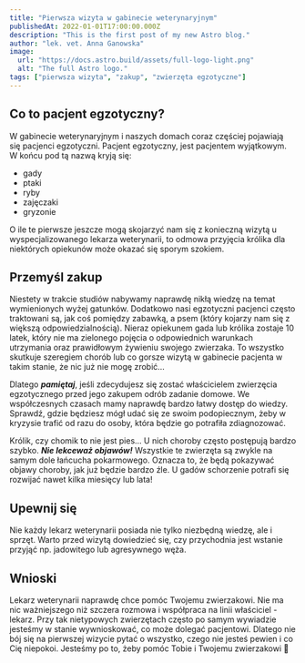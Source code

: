 ```yaml
---
title: "Pierwsza wizyta w gabinecie weterynaryjnym"
publishedAt: 2022-01-01T17:00:00.000Z
description: "This is the first post of my new Astro blog."
author: "lek. vet. Anna Ganowska"
image:
  url: "https://docs.astro.build/assets/full-logo-light.png"
  alt: "The full Astro logo."
tags: ["pierwsza wizyta", "zakup", "zwierzęta egzotyczne"]
---
```


## Co to pacjent egzotyczny?
W gabinecie weterynaryjnym i naszych domach coraz częściej pojawiają się pacjenci egzotyczni. Pacjent egzotyczny, jest pacjentem wyjątkowym. W końcu pod tą nazwą kryją się:
* gady
* ptaki
* ryby
* zajęczaki
* gryzonie

O ile te pierwsze jeszcze mogą skojarzyć nam się z konieczną wizytą u wyspecjalizowanego lekarza weterynarii, to odmowa przyjęcia królika dla niektórych opiekunów może okazać się sporym szokiem.

## Przemyśl zakup
Niestety w trakcie studiów nabywamy naprawdę nikłą wiedzę na temat wymienionych wyżej gatunków. Dodatkowo nasi egzotyczni pacjenci często traktowani są, jak coś pomiędzy zabawką, a psem (który kojarzy nam się z większą odpowiedzialnością). Nieraz opiekunem gada lub królika zostaje 10 latek, który nie ma zielonego pojęcia o odpowiednich warunkach utrzymania oraz prawidłowym żywieniu swojego zwierzaka. To wszystko skutkuje szeregiem chorób lub co gorsze wizytą w gabinecie pacjenta w takim stanie, że nic już nie mogę zrobić…


Dlatego **_pamiętaj_**, jeśli zdecydujesz się zostać właścicielem zwierzęcia egzotycznego przed jego zakupem odrób zadanie domowe. We współczesnych czasach mamy naprawdę bardzo łatwy dostęp do wiedzy. Sprawdź, gdzie będziesz mógł udać się ze swoim podopiecznym, żeby w kryzysie trafić od razu do osoby, która będzie go potrafiła zdiagnozować.

Królik, czy chomik to nie jest pies… U nich choroby często postępują bardzo szybko.
**_Nie lekceważ objawów!_** Wszystkie te zwierzęta są zwykle na samym dole łańcucha pokarmowego. 
Oznacza to, że będą pokazywać objawy choroby, jak już będzie bardzo źle. U gadów schorzenie potrafi się rozwijać nawet kilka miesięcy lub lata! 

## Upewnij się ##
Nie każdy lekarz weterynarii posiada nie tylko niezbędną wiedzę, ale i sprzęt.
Warto przed wizytą dowiedzieć się, czy przychodnia jest wstanie przyjąć np. jadowitego lub agresywnego węża.

<!-- ## Na pierwszą wizytę przygotuj się. 
Przy zbieraniu wywiadu nic nie załamuje mnie bardziej, niż odpowiedź „odpowiednia” w momencie, kiedy pytam o warunki utrzymania i dietę. Taka odpowiedź nie tylko nic nie wnosi, a nawet utrudnia zdiagnozowanie pacjenta. 

Dodatkowo pamiętaj o zapewnieniu odpowiedniego komfortu cieplnego w trakcie dowozu do przychodni.  -->

<!-- Na ten temat więcej przeczytasz tutaj. -->

## Wnioski
Lekarz weterynarii naprawdę chce pomóc Twojemu zwierzakowi. 
Nie ma nic ważniejszego niż szczera rozmowa i współpraca na linii właściciel - lekarz. 
Przy tak nietypowych zwierzętach często po samym wywiadzie jesteśmy w stanie wywnioskować, co może dolegać pacjentowi. Dlatego nie bój się na pierwszej wizycie pytać o wszystko, czego nie jesteś pewien i co Cię niepokoi. Jesteśmy po to, żeby pomóc Tobie i Twojemu zwierzakowi 🙂
